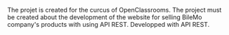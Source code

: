 
The projet is created for the curcus of OpenClassrooms.
The project must be created about the development of the website for selling BileMo company's products with using API REST.
Developped with API REST.
